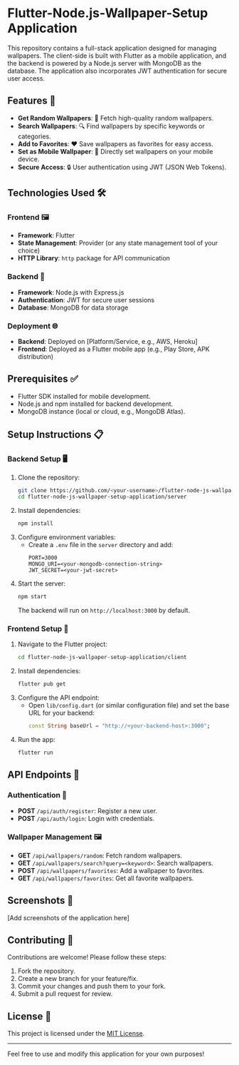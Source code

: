 # Flutter-Node.js-Wallpaper-Setup Application

This repository contains a full-stack application designed for managing wallpapers. The client-side is built with Flutter as a mobile application, and the backend is powered by a Node.js server with MongoDB as the database. The application also incorporates JWT authentication for secure user access.

## Features 🚀
- **Get Random Wallpapers**: 🎲 Fetch high-quality random wallpapers.
- **Search Wallpapers**: 🔍 Find wallpapers by specific keywords or categories.
- **Add to Favorites**: ❤️ Save wallpapers as favorites for easy access.
- **Set as Mobile Wallpaper**: 📱 Directly set wallpapers on your mobile device.
- **Secure Access**: 🔒 User authentication using JWT (JSON Web Tokens).

## Technologies Used 🛠️

### Frontend 🖼️
- **Framework**: Flutter
- **State Management**: Provider (or any state management tool of your choice)
- **HTTP Library**: `http` package for API communication

### Backend 🔧
- **Framework**: Node.js with Express.js
- **Authentication**: JWT for secure user sessions
- **Database**: MongoDB for data storage

### Deployment 🌐
- **Backend**: Deployed on [Platform/Service, e.g., AWS, Heroku]
- **Frontend**: Deployed as a Flutter mobile app (e.g., Play Store, APK distribution)

## Prerequisites ✅
- Flutter SDK installed for mobile development.
- Node.js and npm installed for backend development.
- MongoDB instance (local or cloud, e.g., MongoDB Atlas).

## Setup Instructions 📋

### Backend Setup 🖥️
1. Clone the repository:
   ```bash
   git clone https://github.com/<your-username>/flutter-node-js-wallpaper-setup-application.git
   cd flutter-node-js-wallpaper-setup-application/server
   ```
2. Install dependencies:
   ```bash
   npm install
   ```
3. Configure environment variables:
   - Create a `.env` file in the `server` directory and add:
     ```env
     PORT=3000
     MONGO_URI=<your-mongodb-connection-string>
     JWT_SECRET=<your-jwt-secret>
     ```
4. Start the server:
   ```bash
   npm start
   ```
   The backend will run on `http://localhost:3000` by default.

### Frontend Setup 📱
1. Navigate to the Flutter project:
   ```bash
   cd flutter-node-js-wallpaper-setup-application/client
   ```
2. Install dependencies:
   ```bash
   flutter pub get
   ```
3. Configure the API endpoint:
   - Open `lib/config.dart` (or similar configuration file) and set the base URL for your backend:
     ```dart
     const String baseUrl = "http://<your-backend-host>:3000";
     ```
4. Run the app:
   ```bash
   flutter run
   ```

## API Endpoints 🌟
### Authentication 🔐
- **POST** `/api/auth/register`: Register a new user.
- **POST** `/api/auth/login`: Login with credentials.

### Wallpaper Management 🖼️
- **GET** `/api/wallpapers/random`: Fetch random wallpapers.
- **GET** `/api/wallpapers/search?query=<keyword>`: Search wallpapers.
- **POST** `/api/wallpapers/favorites`: Add a wallpaper to favorites.
- **GET** `/api/wallpapers/favorites`: Get all favorite wallpapers.

## Screenshots 📸
[Add screenshots of the application here]

## Contributing 🤝
Contributions are welcome! Please follow these steps:
1. Fork the repository.
2. Create a new branch for your feature/fix.
3. Commit your changes and push them to your fork.
4. Submit a pull request for review.

## License 📄
This project is licensed under the [MIT License](LICENSE).

---
Feel free to use and modify this application for your own purposes!
